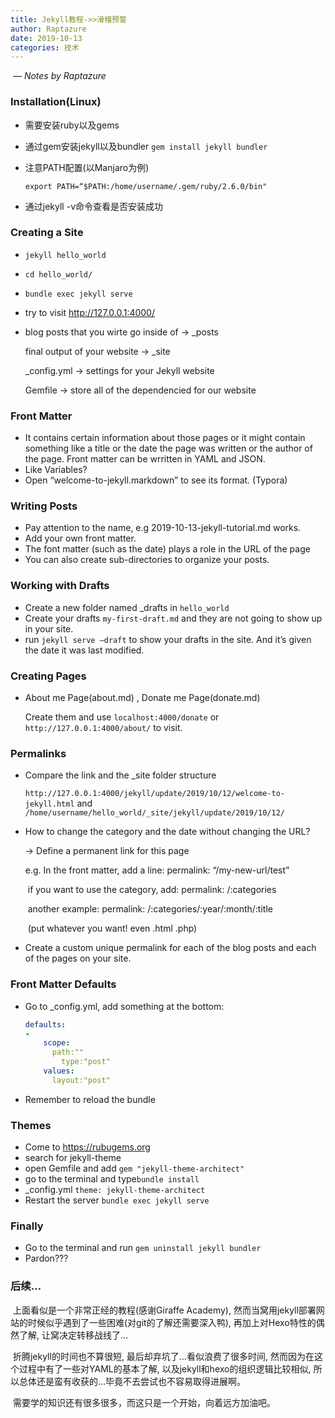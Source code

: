```yaml
---
title: Jekyll教程->>滑稽预警
author: Raptazure
date: 2019-10-13
categories: 技术
---
```


​                                                                                                     *— Notes by Raptazure*

### Installation(Linux)

- 需要安装ruby以及gems

- 通过gem安装jekyll以及bundler `gem install jekyll bundler`

- 注意PATH配置(以Manjaro为例) 

   `export PATH=“$PATH:/home/username/.gem/ruby/2.6.0/bin"`
   
- 通过jekyll -v命令查看是否安装成功

<!-- more -->

### Creating a Site

- `jekyll hello_world`

- `cd hello_world/`

- `bundle exec jekyll serve`

- try to visit http://127.0.0.1:4000/

- blog posts that you wirte go inside of   ->  _posts 

  final output of your website  ->  _site

  _config.yml  ->  settings for your Jekyll website

  Gemfile  ->  store all of the dependencied for our website

### Front Matter

- It contains certain information about those pages or it might contain something like a title or the date the page was written or the author of the page. Front matter can be wrritten in YAML and JSON.
- Like Variables?
- Open “welcome-to-jekyll.markdown” to see its format. (Typora)

### Writing Posts

- Pay attention to the name, e.g    2019-10-13-jekyll-tutorial.md  works.
- Add your own front matter.
- The font matter (such as the date) plays a role in the URL of the page
- You can also create sub-directories to organize your posts.

### Working with Drafts

- Create a new folder named _drafts in `hello_world` 
- Create your drafts `my-first-draft.md` and they are not going to show up in your site.
- run `jekyll serve –draft` to show your drafts in the site. And it’s given the date it was last modified.

### Creating Pages

- About me Page(about.md) ,  Donate me Page(donate.md) 

  Create them and use `localhost:4000/donate` or `http://127.0.0.1:4000/about/` to visit.
  

### Permalinks

- Compare the link and the _site folder structure

  `http://127.0.0.1:4000/jekyll/update/2019/10/12/welcome-to-jekyll.html`  and
  `/home/username/hello_world/_site/jekyll/update/2019/10/12/`
  
- How to change the category and the date  without changing the URL?

  ->  Define a permanent link for this page

     e.g. In the front matter, add a line:  permalink: “/my-new-url/test” 

  ​           if you want to use the category, add: permalink: /:categories

  ​           another example:  permalink: /:categories/:year/:month/:title

  ​            (put whatever you want! even .html .php)

- Create a custom unique permalink for each of the blog posts and each of the pages on your site.

### Front Matter Defaults

- Go to _config.yml, add something at the bottom:

  ```yaml
  defaults:
  -
      scope:
        path:""
	      type:"post"
      values:
        layout:"post"
	```
- Remember to reload the bundle

### Themes

- Come to https://rubugems.org
- search for jekyll-theme
- open Gemfile and add `gem "jekyll-theme-architect"`
- go to the terminal and type`bundle install`
- _config.yml  `theme: jekyll-theme-architect`
- Restart the server `bundle exec jekyll serve`

### Finally

- Go to the terminal and run `gem uninstall jekyll bundler`
- Pardon???

### 后续…

​	上面看似是一个非常正经的教程(感谢Giraffe Academy), 然而当窝用jekyll部署网站的时候似乎遇到了一些困难(对git的了解还需要深入鸭), 再加上对Hexo特性的偶然了解, 让窝决定转移战线了…

​	折腾jekyll的时间也不算很短, 最后却弃坑了…看似浪费了很多时间, 然而因为在这个过程中有了一些对YAML的基本了解, 以及jekyll和hexo的组织逻辑比较相似, 所以总体还是蛮有收获的…毕竟不去尝试也不容易取得进展啊。

​	需要学的知识还有很多很多，而这只是一个开始，向着远方加油吧。

